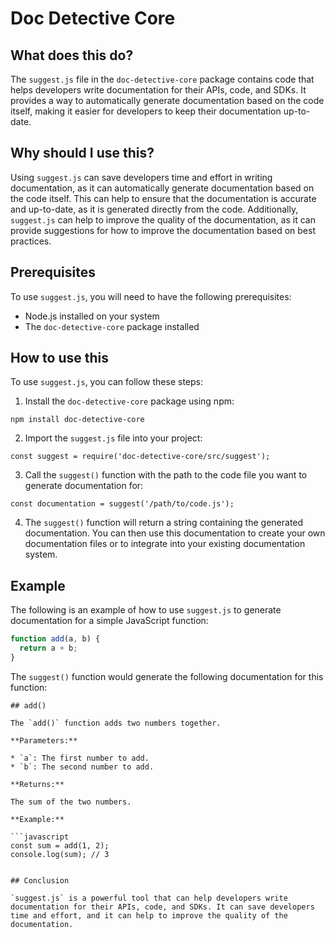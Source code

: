 
  
   # **Doc Detective Core**

## What does this do?

The `suggest.js` file in the `doc-detective-core` package contains code that helps developers write documentation for their APIs, code, and SDKs. It provides a way to automatically generate documentation based on the code itself, making it easier for developers to keep their documentation up-to-date.

## Why should I use this?

Using `suggest.js` can save developers time and effort in writing documentation, as it can automatically generate documentation based on the code itself. This can help to ensure that the documentation is accurate and up-to-date, as it is generated directly from the code. Additionally, `suggest.js` can help to improve the quality of the documentation, as it can provide suggestions for how to improve the documentation based on best practices.

## Prerequisites

To use `suggest.js`, you will need to have the following prerequisites:

* Node.js installed on your system
* The `doc-detective-core` package installed

## How to use this

To use `suggest.js`, you can follow these steps:

1. Install the `doc-detective-core` package using npm:

```
npm install doc-detective-core
```

2. Import the `suggest.js` file into your project:

```
const suggest = require('doc-detective-core/src/suggest');
```

3. Call the `suggest()` function with the path to the code file you want to generate documentation for:

```
const documentation = suggest('/path/to/code.js');
```

4. The `suggest()` function will return a string containing the generated documentation. You can then use this documentation to create your own documentation files or to integrate into your existing documentation system.

## Example

The following is an example of how to use `suggest.js` to generate documentation for a simple JavaScript function:

```javascript
function add(a, b) {
  return a + b;
}
```

The `suggest()` function would generate the following documentation for this function:

```
## add()

The `add()` function adds two numbers together.

**Parameters:**

* `a`: The first number to add.
* `b`: The second number to add.

**Returns:**

The sum of the two numbers.

**Example:**

```javascript
const sum = add(1, 2);
console.log(sum); // 3
```
```

## Conclusion

`suggest.js` is a powerful tool that can help developers write documentation for their APIs, code, and SDKs. It can save developers time and effort, and it can help to improve the quality of the documentation.
  
  